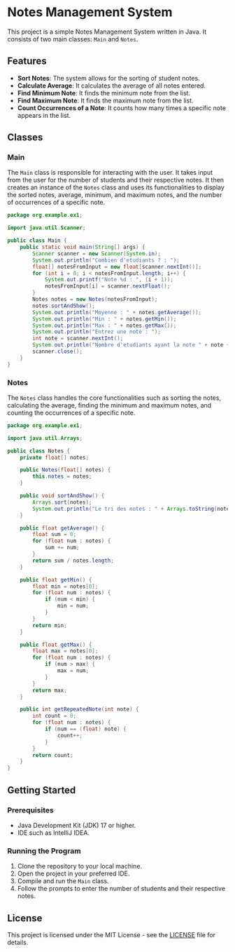 # Notes Management System

This project is a simple Notes Management System written in Java. It consists of two main classes: `Main` and `Notes`.

## Features

- **Sort Notes**: The system allows for the sorting of student notes.
- **Calculate Average**: It calculates the average of all notes entered.
- **Find Minimum Note**: It finds the minimum note from the list.
- **Find Maximum Note**: It finds the maximum note from the list.
- **Count Occurrences of a Note**: It counts how many times a specific note appears in the list.

## Classes

### Main

The `Main` class is responsible for interacting with the user. It takes input from the user for the number of students and their respective notes. It then creates an instance of the `Notes` class and uses its functionalities to display the sorted notes, average, minimum, and maximum notes, and the number of occurrences of a specific note.

```java
package org.example.ex1;

import java.util.Scanner;

public class Main {
    public static void main(String[] args) {
        Scanner scanner = new Scanner(System.in);
        System.out.println("Combien d'etudiants ? : ");
        float[] notesFromInput = new float[scanner.nextInt()];
        for (int i = 0; i < notesFromInput.length; i++) {
            System.out.printf("Note %d : ", (i + 1));
            notesFromInput[i] = scanner.nextFloat();
        }
        Notes notes = new Notes(notesFromInput);
        notes.sortAndShow();
        System.out.println("Moyenne : " + notes.getAverage());
        System.out.println("Min : " + notes.getMin());
        System.out.println("Max : " + notes.getMax());
        System.out.println("Entrez une note : ");
        int note = scanner.nextInt();
        System.out.println("Nombre d'etudiants ayant la note " + note + " : " + notes.getRepeatedNote(note));
        scanner.close();
    }
}
```

### Notes

The `Notes` class handles the core functionalities such as sorting the notes, calculating the average, finding the minimum and maximum notes, and counting the occurrences of a specific note.

```java
package org.example.ex1;

import java.util.Arrays;

public class Notes {
    private float[] notes;

    public Notes(float[] notes) {
        this.notes = notes;
    }

    public void sortAndShow() {
        Arrays.sort(notes);
        System.out.println("Le tri des notes : " + Arrays.toString(notes));
    }

    public float getAverage() {
        float sum = 0;
        for (float num : notes) {
            sum += num;
        }
        return sum / notes.length;
    }

    public float getMin() {
        float min = notes[0];
        for (float num : notes) {
            if (num < min) {
                min = num;
            }
        }
        return min;
    }

    public float getMax() {
        float max = notes[0];
        for (float num : notes) {
            if (num > max) {
                max = num;
            }
        }
        return max;
    }

    public int getRepeatedNote(int note) {
        int count = 0;
        for (float num : notes) {
            if (num == (float) note) {
                count++;
            }
        }
        return count;
    }
}
```

## Getting Started

### Prerequisites

- Java Development Kit (JDK) 17 or higher.
- IDE such as IntelliJ IDEA.

### Running the Program

1. Clone the repository to your local machine.
2. Open the project in your preferred IDE.
3. Compile and run the `Main` class.
4. Follow the prompts to enter the number of students and their respective notes.

## License

This project is licensed under the MIT License - see the [LICENSE](LICENSE) file for details.